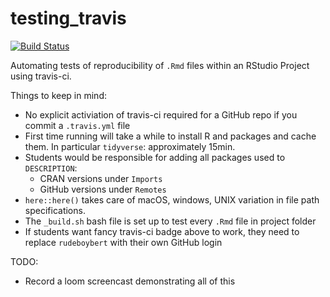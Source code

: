 # testing_travis

[![Build Status](https://travis-ci.com/rudeboybert/testing_travis.svg?branch=master)](https://travis-ci.com/rudeboybert/testing_travis)

Automating tests of reproducibility of `.Rmd` files within an RStudio Project using travis-ci. 

Things to keep in mind:

* No explicit activiation of travis-ci required for a GitHub repo if you commit a `.travis.yml` file
* First time running will take a while to install R and packages and cache them. In particular `tidyverse`: approximately 15min.
* Students would be responsible for adding all packages used to `DESCRIPTION`:
    + CRAN versions under `Imports`
    + GitHub versions under `Remotes`
* `here::here()` takes care of macOS, windows, UNIX variation in file path specifications. 
* The `_build.sh` bash file is set up to test every `.Rmd` file in project folder 
* If students want fancy travis-ci badge above to work, they need to replace `rudeboybert` with their own GitHub login


TODO:

* Record a loom screencast demonstrating all of this
